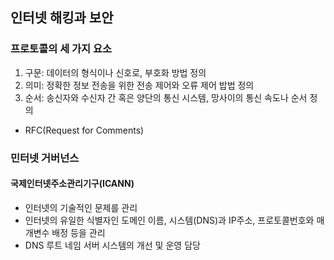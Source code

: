 ## 인터넷 해킹과 보안

### 프로토콜의 세 가지 요소

1. 구문: 데이터의 형식이나 신호로, 부호화 방법 정의
2. 의미: 정확한 정보 전송을 위한 전송 제어와 오류 제어 밥법 정의
3. 순서: 송신자와 수신자 간 혹은 양단의 통신 시스템, 망사이의 통신 속도나 순서 정의

* RFC(Request for Comments)

### 민터넷 거버넌스

#### 국제인터넷주소관리기구(ICANN)

* 인터넷의 기술적인 문제를 관리
* 인터넷의 유일한 식별자인 도메인 이름, 시스템(DNS)과 IP주소, 프로토콜번호와 매개변수 배정 등을 관리
* DNS 루트 네임 서버 시스템의 개선 및 운영 담당